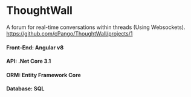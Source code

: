 # ThoughtWall
A forum for real-time conversations within threads (Using Websockets). https://github.com/cPango/ThoughtWall/projects/1

#### Front-End: Angular v8
#### API: .Net Core 3.1
#### ORM: Entity Framework Core
#### Database: SQL
